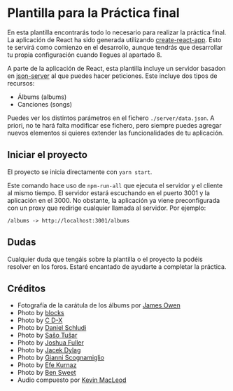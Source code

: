 # Plantilla para la Práctica final

En esta plantilla encontrarás todo lo necesario para realizar la práctica final. La aplicación de React ha sido generada utilizando [create-react-app](https://github.com/facebook/create-react-app). Esto te servirá como comienzo en el desarrollo, aunque tendrás que desarrollar tu propia configuración cuando llegues al apartado 8.

A parte de la aplicación de React, esta plantilla incluye un servidor basadon en [json-server](https://github.com/typicode/json-server) al que puedes hacer peticiones. Este incluye dos tipos de recursos:

* Álbums (albums)
* Canciones (songs)

Puedes ver los distintos parámetros en el fichero `./server/data.json`. A priori, no te hará falta modificar ese fichero, pero siempre puedes agregar nuevos elementos si quieres extender las funcionalidades de tu aplicación.

## Iniciar el proyecto

El proyecto se inicia directamente con `yarn start`.

Este comando hace uso de `npm-run-all` que ejecuta el servidor y el cliente al mismo tiempo. El servidor estará escuchando en el puerto 3001 y la aplicación en el 3000. No obstante, la aplicación ya viene preconfigurada con un proxy que redirige cualquier llamada al servidor. Por ejemplo:

```/albums -> http://localhost:3001/albums```

## Dudas

Cualquier duda que tengáis sobre la plantilla o el proyecto la podéis resolver en los foros. Estaré encantado de ayudarte a completar la práctica.

## Créditos

* Fotografía de la carátula de los álbums por [James Owen](https://unsplash.com/photos/c-NBiJrhwdM)
* Photo by [blocks](https://unsplash.com/s/photos/music?utm_source=unsplash&amp;utm_medium=referral&amp;utm_content=creditCopyText)
* Photo by [C D-X](https://unsplash.com/?utm_source=unsplash&amp;utm_medium=referral&amp;utm_content=creditCopyText)
* Photo by [Daniel Schludi](https://unsplash.com/collections/5857062/domo-audio?utm_source=unsplash&amp;utm_medium=referral&amp;utm_content=creditCopyText)
* Photo by [Sašo Tušar](https://unsplash.com/s/photos/music?utm_source=unsplash&amp;utm_medium=referral&amp;utm_content=creditCopyText)
* Photo by [Joshua Fuller](https://unsplash.com/s/photos/music?utm_source=unsplash&amp;utm_medium=referral&amp;utm_content=creditCopyText)
* Photo by [Jacek Dylag](https://unsplash.com/s/photos/music?utm_source=unsplash&amp;utm_medium=referral&amp;utm_content=creditCopyText)
* Photo by [Gianni Scognamiglio](https://unsplash.com/s/photos/music?utm_source=unsplash&amp;utm_medium=referral&amp;utm_content=creditCopyText)
* Photo by [Efe Kurnaz](https://unsplash.com/s/photos/disc-cover?utm_source=unsplash&amp;utm_medium=referral&amp;utm_content=creditCopyText)
* Photo by [Ben Sweet](https://unsplash.com/s/photos/disc-cover?utm_source=unsplash&amp;utm_medium=referral&amp;utm_content=creditCopyText)
* Audio compuesto por [Kevin MacLeod](https://twitter.com/kmacleod)

